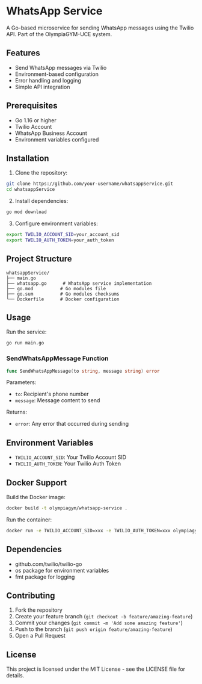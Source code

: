 # WhatsApp Service

A Go-based microservice for sending WhatsApp messages using the Twilio API. Part of the OlympiaGYM-UCE system.

## Features

- Send WhatsApp messages via Twilio
- Environment-based configuration
- Error handling and logging
- Simple API integration

## Prerequisites

- Go 1.16 or higher
- Twilio Account
- WhatsApp Business Account
- Environment variables configured

## Installation

1. Clone the repository:
```bash
git clone https://github.com/your-username/whatsappService.git
cd whatsappService
```

2. Install dependencies:
```bash
go mod download
```

3. Configure environment variables:
```bash
export TWILIO_ACCOUNT_SID=your_account_sid
export TWILIO_AUTH_TOKEN=your_auth_token
```

## Project Structure

```
whatsappService/
├── main.go
├── whatsapp.go      # WhatsApp service implementation
├── go.mod          # Go modules file
├── go.sum          # Go modules checksums
└── Dockerfile      # Docker configuration
```

## Usage

Run the service:
```bash
go run main.go
```

### SendWhatsAppMessage Function

```go
func SendWhatsAppMessage(to string, message string) error
```

Parameters:
- `to`: Recipient's phone number
- `message`: Message content to send

Returns:
- `error`: Any error that occurred during sending

## Environment Variables

- `TWILIO_ACCOUNT_SID`: Your Twilio Account SID
- `TWILIO_AUTH_TOKEN`: Your Twilio Auth Token

## Docker Support

Build the Docker image:
```bash
docker build -t olympiagym/whatsapp-service .
```

Run the container:
```bash
docker run -e TWILIO_ACCOUNT_SID=xxx -e TWILIO_AUTH_TOKEN=xxx olympiagym/whatsapp-service
```

## Dependencies

- github.com/twilio/twilio-go
- os package for environment variables
- fmt package for logging

## Contributing

1. Fork the repository
2. Create your feature branch (`git checkout -b feature/amazing-feature`)
3. Commit your changes (`git commit -m 'Add some amazing feature'`)
4. Push to the branch (`git push origin feature/amazing-feature`)
5. Open a Pull Request

## License

This project is licensed under the MIT License - see the LICENSE file for details.
